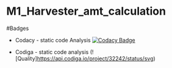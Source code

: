 # M1_Harvester_amt_calculation



#Badges
* Codacy - static code Analysis
[![Codacy Badge](https://app.codacy.com/project/badge/Grade/eef537e65b8d4d44a86f7907efbcbe03)](https://www.codacy.com/gh/Mahanteshchittapur/M1_Harvester_amt_calculator/dashboard?utm_source=github.com&amp;utm_medium=referral&amp;utm_content=Mahanteshchittapur/M1_Harvester_amt_calculator&amp;utm_campaign=Badge_Grade)

* Codiga - static code analysis
(![Quality]https://api.codiga.io/project/32242/status/svg)
